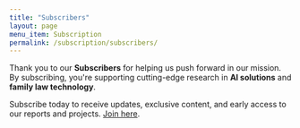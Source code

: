 ```yaml
---
title: "Subscribers"
layout: page
menu_item: Subscription
permalink: /subscription/subscribers/
---
```


Thank you to our **Subscribers** for helping us push forward in our mission. By subscribing, you're supporting cutting-edge research in **AI solutions** and **family law technology**.

Subscribe today to receive updates, exclusive content, and early access to our reports and projects. [Join here](/subscribe).